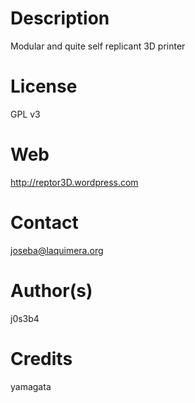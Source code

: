 Description
===========
Modular and quite self replicant 3D printer

License
======
GPL v3

Web
===
http://reptor3D.wordpress.com

Contact
=======
joseba@laquimera.org

Author(s)
========
j0s3b4

Credits
=======
yamagata

